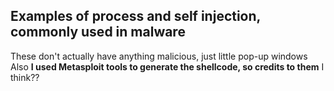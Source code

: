 Examples of process and self injection, commonly used in malware
---
These don't actually have anything malicious, just little pop-up windows
Also **I used Metasploit tools to generate the shellcode, so credits to them** I think??
